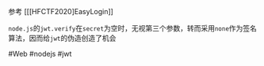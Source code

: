 参考 [[[HFCTF2020]EasyLogin]]

`node.js`的`jwt.verify`在`secret`为空时，无视第三个参数，转而采用`none`作为签名算法，因而给`jwt`的伪造创造了机会

#Web #nodejs #jwt 